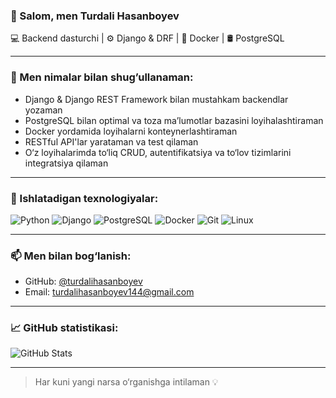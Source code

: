 ### 👋 Salom, men Turdali Hasanboyev

💻 Backend dasturchi | ⚙️ Django & DRF | 🐳 Docker | 🛢️ PostgreSQL

---

### 🧠 Men nimalar bilan shug’ullanaman:

- Django & Django REST Framework bilan mustahkam backendlar yozaman
- PostgreSQL bilan optimal va toza ma’lumotlar bazasini loyihalashtiraman
- Docker yordamida loyihalarni konteynerlashtiraman
- RESTful API'lar yarataman va test qilaman
- O‘z loyihalarimda to‘liq CRUD, autentifikatsiya va to‘lov tizimlarini integratsiya qilaman

---

### 🔧 Ishlatadigan texnologiyalar:

![Python](https://img.shields.io/badge/Python-3670A0?style=for-the-badge&logo=python&logoColor=fff)
![Django](https://img.shields.io/badge/Django-092E20?style=for-the-badge&logo=django&logoColor=fff)
![PostgreSQL](https://img.shields.io/badge/PostgreSQL-4169E1?style=for-the-badge&logo=postgresql&logoColor=fff)
![Docker](https://img.shields.io/badge/Docker-2496ED?style=for-the-badge&logo=docker&logoColor=fff)
![Git](https://img.shields.io/badge/Git-F05032?style=for-the-badge&logo=git&logoColor=fff)
![Linux](https://img.shields.io/badge/Linux-FCC624?style=for-the-badge&logo=linux&logoColor=000)

---

### 📫 Men bilan bog‘lanish:

- GitHub: [@turdalihasanboyev](https://github.com/turdalihasanboyev)
- Email: turdalihasanboyev144@gmail.com

---

### 📈 GitHub statistikasi:

![GitHub Stats](https://github-readme-stats.vercel.app/api?username=turdalihasanboyev&show_icons=true&theme=github_dark&hide=contribs)

---

> Har kuni yangi narsa o‘rganishga intilaman 💡
